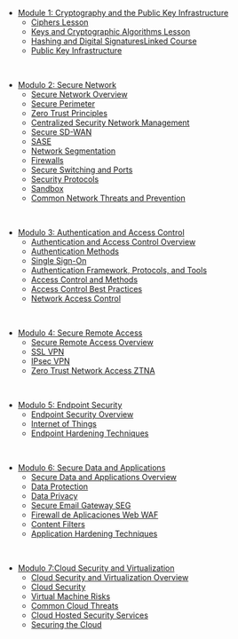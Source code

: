 - [Module 1: Cryptography and the Public Key Infrastructure](Cryptography-and-the-Public-Key-Infrastructure.md)
    - [Ciphers Lesson](Cryptography-and-the-Public-Key-Infrastructure.md/#Ciphers-Lesson)
    - [Keys and Cryptographic Algorithms Lesson](Cryptography-and-the-Public-Key-Infrastructure.md/#Keys-and-Cryptographic-Algorithms-Lesson)
    - [Hashing and Digital SignaturesLinked Course](Cryptography-and-the-Public-Key-Infrastructure.md/#Hashing-and-Digital-SignaturesLinked-Course)
    - [Public Key Infrastructure](Cryptography-and-the-Public-Key-Infrastructure.md/#Public-Key-Infrastructure)

<br>

- [Modulo 2: Secure Network](Secure-Network.md)
    - [Secure Network Overview](Secure-Network.md/#Secure-Network-Overview)
    - [Secure Perimeter](Secure-Network.md/#Secure-Perimeter)
    - [Zero Trust Principles](Secure-Network.md/#Zero-Trust-Principles)
    - [Centralized Security Network Management](Secure-Network.md/#Centralized-Security-Network-Management)
    - [Secure SD-WAN](Secure-Network.md/#Secure-SD-WAN)
    - [SASE](Secure-Network.md/#SASE)
    - [Network Segmentation](Secure-Network.md/#Network-Segmentation)
    - [Firewalls](Secure-Network.md/#Firewalls)
    - [Secure Switching and Ports](Secure-Network.md/#Secure-Switching-and-Ports)
    - [Security Protocols](Secure-Network.md/#Security-Protocols)
    - [Sandbox](Secure-Network.md/#Sandbox)
    - [Common Network Threats and Prevention](Secure-Network.md/#Common-Network-Threats-and-Prevention)

<br>

- [Modulo 3: Authentication and Access Control](Authentication-and-Access-Control.md)
    - [Authentication and Access Control Overview](Authentication-and-Access-Control.md/#Authentication-and-Access-Control-Overview)
    - [Authentication Methods](Authentication-and-Access-Control.md/#Authentication-Methods)
    - [Single Sign-On](Authentication-and-Access-Control.md/#Single-Sign-On)
    - [Authentication Framework, Protocols, and Tools](Authentication-and-Access-Control.md/#Authentication-Framework,-Protocols,-and-Tools)
    - [Access Control and Methods](Authentication-and-Access-Control.md/#Access-Control-and-Methods)
    - [Access Control Best Practices](Authentication-and-Access-Control.md/#Access-Control-Best-Practices)
    - [Network Access Control](Authentication-and-Access-Control.md/#Network-Access-Control)

<br>

- [Modulo 4: Secure Remote Access](Secure-Remote-Access.md)
    - [Secure Remote Access Overview](Secure-Remote-Access.md/#Secure-Remote-Access-Overview)
    - [SSL VPN](Secure-Remote-Access.md/#SSL-VPN)
    - [IPsec VPN](Secure-Remote-Access.md/#IPsec-VPN)
    - [Zero Trust Network Access ZTNA](Secure-Remote-Access.md/#Zero-Trust-Network-Access-ZTNA)

<br>

- [Modulo 5: Endpoint Security](Endpoint-Security.md)
    - [Endpoint Security Overview](Endpoint-Security.md/#Endpoint-Security-Overview)
    - [Internet of Things](Endpoint-Security.md/#Internet-of-Things)
    - [Endpoint Hardening Techniques](Endpoint-Security.md/#Endpoint-Hardening-Techniques)

<br>

- [Modulo 6: Secure Data and Applications](Secure-Data-and-Applications.md)
    - [Secure Data and Applications Overview](Secure-Data-and-Applications.md/#Secure-Data-and-Applications-Overview)
    - [Data Protection](Secure-Data-and-Applications.md/#Data-Protection)
    - [Data Privacy](Secure-Data-and-Applications.md/#Data-Privacy)
    - [Secure Email Gateway SEG](Secure-Data-and-Applications.md/#Secure-Email-Gateway-SEG)
    - [Firewall de Aplicaciones Web WAF](Secure-Data-and-Applications.md/#Firewall-de-Aplicaciones-Web-WAF)
    - [Content Filters](Secure-Data-and-Applications.md/#Content-Filters)
    - [Application Hardening Techniques](Secure-Data-and-Applications.md/#Application-Hardening-Techniques)

<br>

- [Modulo 7:Cloud Security and Virtualization](Cloud-Security-and-Virtualization.md/)
    - [Cloud Security and Virtualization Overview](Cloud-Security-and-Virtualization.md/#Cloud-Security-and-Virtualization-Overview)
    - [Cloud Security](Cloud-Security-and-Virtualization.md/#Cloud-Security)
    - [Virtual Machine Risks](Cloud-Security-and-Virtualization.md/#Virtual-Machine-Risks)
    - [Common Cloud Threats](Cloud-Security-and-Virtualization.md/#Common-Cloud-Threats)
    - [Cloud Hosted Security Services](Cloud-Security-and-Virtualization.md/#Cloud-Hosted-Security-Services)
    - [Securing the Cloud](Cloud-Security-and-Virtualization.md/#Securing-the-Cloud)